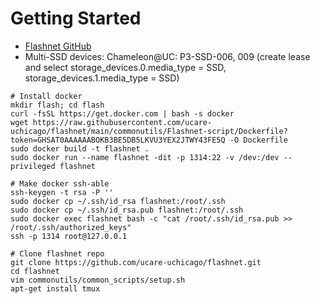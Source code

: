 # Getting Started
- [Flashnet GitHub](https://github.com/ucare-uchicago/flashnet)
- Multi-SSD devices: Chameleon@UC: P3-SSD-006, 009 (create lease and select storage_devices.0.media_type = SSD, storage_devices.1.media_type = SSD)
```
# Install docker
mkdir flash; cd flash
curl -fsSL https://get.docker.com | bash -s docker
wget https://raw.githubusercontent.com/ucare-uchicago/flashnet/main/commonutils/Flashnet-script/Dockerfile?token=GHSAT0AAAAAABOKB3BE5DB5LKVU3YEX2JTWY43FE5Q -O Dockerfile
sudo docker build -t flashnet .
sudo docker run --name flashnet -dit -p 1314:22 -v /dev:/dev --privileged flashnet

# Make docker ssh-able
ssh-keygen -t rsa -P ''
sudo docker cp ~/.ssh/id_rsa flashnet:/root/.ssh
sudo docker cp ~/.ssh/id_rsa.pub flashnet:/root/.ssh
sudo docker exec flashnet bash -c "cat /root/.ssh/id_rsa.pub >> /root/.ssh/authorized_keys"
ssh -p 1314 root@127.0.0.1

# Clone flashnet repo
git clone https://github.com/ucare-uchicago/flashnet.git
cd flashnet
vim commonutils/common_scripts/setup.sh
apt-get install tmux


```




